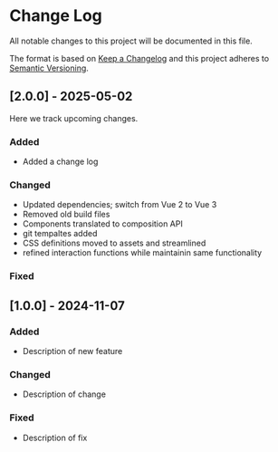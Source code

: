 # Change Log
All notable changes to this project will be documented in this file.
 
The format is based on [Keep a Changelog](http://keepachangelog.com/)
and this project adheres to [Semantic Versioning](http://semver.org/).
 
## [2.0.0] - 2025-05-02
 
Here we track upcoming changes.
 
### Added
- Added a change log
 
### Changed
- Updated dependencies; switch from Vue 2 to Vue 3
- Removed old build files
- Components translated to composition API
- git tempaltes added
- CSS definitions moved to assets and streamlined
- refined interaction functions while maintainin same functionality

### Fixed
 
## [1.0.0] - 2024-11-07
 
### Added

- Description of new feature
 
### Changed
  
- Description of change
 
### Fixed
 
- Description of fix
